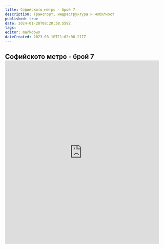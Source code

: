 ```yaml
---
title: Софийското метро - брой 7
description: Транспорт, инфраструктура и мобилност
published: true
date: 2024-01-28T08:20:38.559Z
tags: 
editor: markdown
dateCreated: 2023-08-10T11:02:08.217Z
---
```



<h2><span class="text-small">Софийското метро - брой 7</span>
<iframe src="https://drive.google.com/file/d/1CkpUDzxXvmw8JbndTu04u2oy75DVLMQs/preview"
    frameBorder="0"
    scrolling="auto"
    width="100%"
        height="600px"
></iframe>